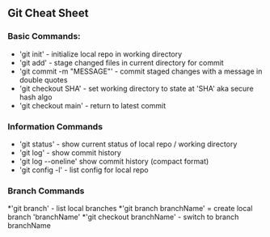 ## Git Cheat Sheet

### Basic Commands:

* 'git init' - initialize local repo in working directory
* 'git add' - stage changed files in current directory for commit
* 'git commit -m "MESSAGE"' - commit staged changes with a message in double quotes
* 'git checkout SHA' - set working directory to state at 'SHA' aka secure hash algo
* 'git checkout main' - return to latest commit

### Information Commands
* 'git status' - show current status of local repo / working directory
* 'git log' - show commit history
* 'git log --oneline' show commit history (compact format)
* 'git config -l' - list config for local repo

### Branch Commands
*'git branch' - list local branches
*'git branch branchName' = create local branch 'branchName'
*'git checkout branchName' - switch to branch branchName
